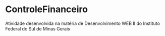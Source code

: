 # ControleFinanceiro
Atividade desenvolvida na matéria de Desenvolvimento WEB II do Instituto Federal do Sul de Minas Gerais
